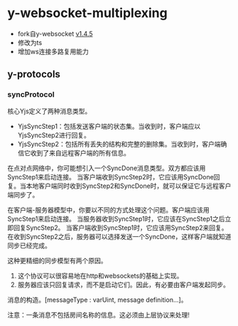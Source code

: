# y-websocket-multiplexing

- fork自y-websocket [v1.4.5](https://github.com/yjs/y-websocket/tree/v1.4.5)
- 修改为ts
- 增加ws连接多路复用能力

## y-protocols
### syncProtocol
核心Yjs定义了两种消息类型。
- YjsSyncStep1：包括发送客户端的状态集。当收到时，客户端应以YjsSyncStep2进行回复。
- YjsSyncStep2：包括所有丢失的结构和完整的删除集。当收到时，客户端确信它收到了来自远程客户端的所有信息。

在点对点网络中，你可能想引入一个SyncDone消息类型。双方都应该用SyncStep1来启动连接。
当客户端收到SyncStep2时，它应该用SyncDone回复。当本地客户端同时收到SyncStep2和SyncDone时，就可以保证它与远程客户端同步了。

在客户端-服务器模型中，你要以不同的方式处理这个问题。客户端应该用SyncStep1来启动连接。
当服务器收到SyncStep1时，它应该在SyncStep1之后立即回复SyncStep2。
当客户端收到SyncStep1时，它应该用SyncStep2来回复。在收到SyncStep2之后，服务器可以选择发送一个SyncDone，这样客户端就知道同步已经完成。

这种更精细的同步模型有两个原因。
1. 这个协议可以很容易地在http和websockets的基础上实现。
2. 服务器应该只回复请求，而不是启动它们。因此，有必要由客户端发起同步。

消息的构造。[messageType : varUint, message definition...]。

注意：一条消息不包括房间名称的信息。这必须由上层协议来处理!
